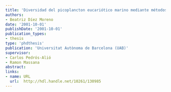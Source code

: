 ```yaml
---
title: 'Diversidad del picoplancton eucariótico marino mediante métodos moleculares'
authors:
- Beatriz Díez Moreno
date: '2001-10-01'
publishDate: '2001-10-01'
publication_types:
- thesis
type: 'phdthesis'
publication: 'Universitat Autònoma de Barcelona (UAB)'
supervisor: 
- Carlos Pedrós-Alió
- Ramon Massana
abstract: 
links:
- name: URL
  url:  http://hdl.handle.net/10261/130985
---
```


